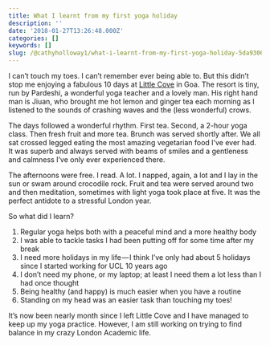 ```yaml
---
title: What I learnt from my first yoga holiday
description: ''
date: '2018-01-27T13:26:48.000Z'
categories: []
keywords: []
slug: /@cathyholloway1/what-i-learnt-from-my-first-yoga-holiday-5da9306c904a
---
```


I can’t touch my toes. I can’t remember ever being able to. But this didn’t stop me enjoying a fabulous 10 days at [Little Cove](http://yogaschoolgoa.com) in Goa. The resort is tiny, run by Pardeshi, a wonderful yoga teacher and a lovely man. His right hand man is Jiuan, who brought me hot lemon and ginger tea each morning as I listened to the sounds of crashing waves and the (less wonderful) crows.

The days followed a wonderful rhythm. First tea. Second, a 2-hour yoga class. Then fresh fruit and more tea. Brunch was served shortly after. We all sat crossed legged eating the most amazing vegetarian food I’ve ever had. It was superb and always served with beams of smiles and a gentleness and calmness I’ve only ever experienced there.

The afternoons were free. I read. A lot. I napped, again, a lot and I lay in the sun or swam around crocodile rock. Fruit and tea were served around two and then meditation, sometimes with light yoga took place at five. It was the perfect antidote to a stressful London year.

So what did I learn?

1.  Regular yoga helps both with a peaceful mind and a more healthy body
2.  I was able to tackle tasks I had been putting off for some time after my break
3.  I need more holidays in my life — I think I’ve only had about 5 holidays since I started working for UCL 10 years ago
4.  I don’t need my phone, or my laptop; at least I need them a lot less than I had once thought
5.  Being healthy (and happy) is much easier when you have a routine
6.  Standing on my head was an easier task than touching my toes!

It’s now been nearly month since I left Little Cove and I have managed to keep up my yoga practice. However, I am still working on trying to find balance in my crazy London Academic life.